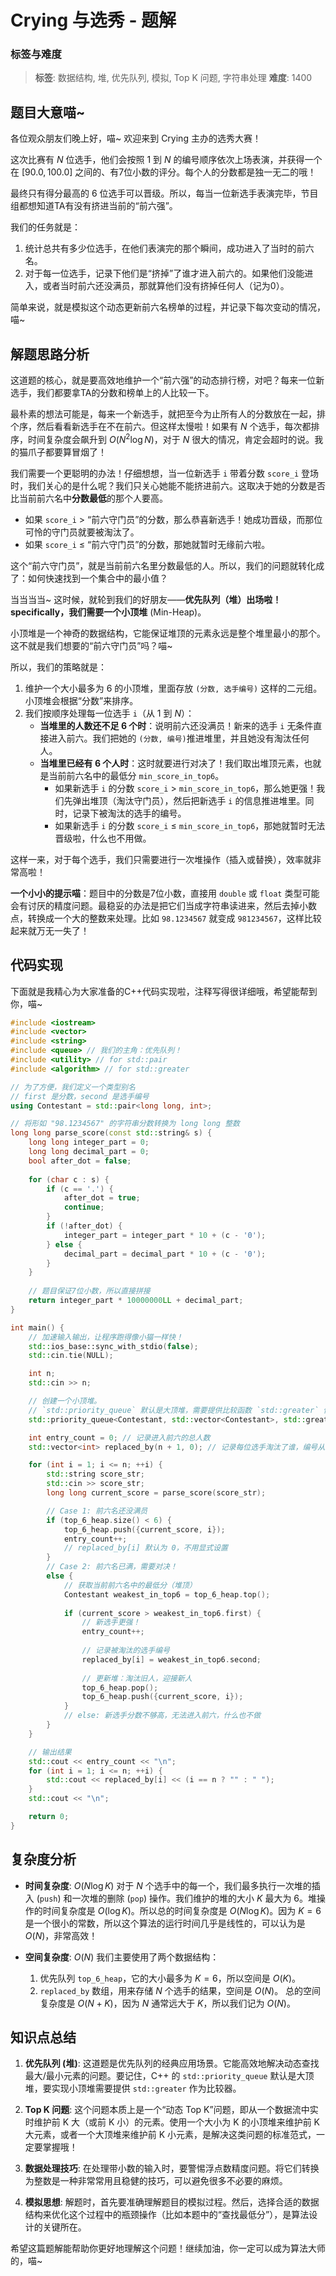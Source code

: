 # Crying 与选秀 - 题解

### 标签与难度
> **标签**: 数据结构, 堆, 优先队列, 模拟, Top K 问题, 字符串处理
> **难度**: 1400

## 题目大意喵~

各位观众朋友们晚上好，喵~ 欢迎来到 Crying 主办的选秀大赛！

这次比赛有 $N$ 位选手，他们会按照 $1$ 到 $N$ 的编号顺序依次上场表演，并获得一个在 $[90.0, 100.0]$ 之间的、有7位小数的评分。每个人的分数都是独一无二的哦！

最终只有得分最高的 6 位选手可以晋级。所以，每当一位新选手表演完毕，节目组都想知道TA有没有挤进当前的“前六强”。

我们的任务就是：
1.  统计总共有多少位选手，在他们表演完的那个瞬间，成功进入了当时的前六名。
2.  对于每一位选手，记录下他们是“挤掉”了谁才进入前六的。如果他们没能进入，或者当时前六还没满员，那就算他们没有挤掉任何人（记为0）。

简单来说，就是模拟这个动态更新前六名榜单的过程，并记录下每次变动的情况，喵~

## 解题思路分析

这道题的核心，就是要高效地维护一个“前六强”的动态排行榜，对吧？每来一位新选手，我们都要拿TA的分数和榜单上的人比较一下。

最朴素的想法可能是，每来一个新选手，就把至今为止所有人的分数放在一起，排个序，然后看看新选手在不在前六。但这样太慢啦！如果有 $N$ 个选手，每次都排序，时间复杂度会飙升到 $O(N^2 \log N)$，对于 $N$ 很大的情况，肯定会超时的说。我的猫爪子都要算冒烟了！

我们需要一个更聪明的办法！仔细想想，当一位新选手 `i` 带着分数 `score_i` 登场时，我们关心的是什么呢？我们只关心她能不能挤进前六。这取决于她的分数是否比当前前六名中**分数最低**的那个人要高。

*   如果 `score_i` > “前六守门员”的分数，那么恭喜新选手！她成功晋级，而那位可怜的守门员就要被淘汰了。
*   如果 `score_i` ≤ “前六守门员”的分数，那她就暂时无缘前六啦。

这个“前六守门员”，就是当前前六名里分数最低的人。所以，我们的问题就转化成了：如何快速找到一个集合中的最小值？

当当当当~ 这时候，就轮到我们的好朋友——**优先队列（堆）**出场啦！ specifically，我们需要一个**小顶堆** (Min-Heap)。

小顶堆是一个神奇的数据结构，它能保证堆顶的元素永远是整个堆里最小的那个。这不就是我们想要的“前六守门员”吗？喵~

所以，我们的策略就是：
1.  维护一个大小最多为 6 的小顶堆，里面存放 `(分数, 选手编号)` 这样的二元组。小顶堆会根据“分数”来排序。
2.  我们按顺序处理每一位选手 `i`（从 1 到 $N$）：
    *   **当堆里的人数还不足 6 个时**：说明前六还没满员！新来的选手 `i` 无条件直接进入前六。我们把她的 `(分数, 编号)`推进堆里，并且她没有淘汰任何人。
    *   **当堆里已经有 6 个人时**：这时就要进行对决了！我们取出堆顶元素，也就是当前前六名中的最低分 `min_score_in_top6`。
        *   如果新选手 `i` 的分数 `score_i` > `min_score_in_top6`，那么她更强！我们先弹出堆顶（淘汰守门员），然后把新选手 `i` 的信息推进堆里。同时，记录下被淘汰的选手的编号。
        *   如果新选手 `i` 的分数 `score_i` ≤ `min_score_in_top6`，那她就暂时无法晋级啦，什么也不用做。

这样一来，对于每个选手，我们只需要进行一次堆操作（插入或替换），效率就非常高啦！

**一个小小的提示喵**：题目中的分数是7位小数，直接用 `double` 或 `float` 类型可能会有讨厌的精度问题。最稳妥的办法是把它们当成字符串读进来，然后去掉小数点，转换成一个大的整数来处理。比如 `98.1234567` 就变成 `981234567`，这样比较起来就万无一失了！

## 代码实现

下面就是我精心为大家准备的C++代码实现啦，注释写得很详细哦，希望能帮到你，喵~

```cpp
#include <iostream>
#include <vector>
#include <string>
#include <queue> // 我们的主角：优先队列！
#include <utility> // for std::pair
#include <algorithm> // for std::greater

// 为了方便，我们定义一个类型别名
// first 是分数，second 是选手编号
using Contestant = std::pair<long long, int>;

// 将形如 "98.1234567" 的字符串分数转换为 long long 整数
long long parse_score(const std::string& s) {
    long long integer_part = 0;
    long long decimal_part = 0;
    bool after_dot = false;
    
    for (char c : s) {
        if (c == '.') {
            after_dot = true;
            continue;
        }
        if (!after_dot) {
            integer_part = integer_part * 10 + (c - '0');
        } else {
            decimal_part = decimal_part * 10 + (c - '0');
        }
    }
    
    // 题目保证7位小数，所以直接拼接
    return integer_part * 10000000LL + decimal_part;
}

int main() {
    // 加速输入输出，让程序跑得像小猫一样快！
    std::ios_base::sync_with_stdio(false);
    std::cin.tie(NULL);

    int n;
    std::cin >> n;

    // 创建一个小顶堆。
    // `std::priority_queue` 默认是大顶堆，需要提供比较函数 `std::greater` 使其变为小顶堆。
    std::priority_queue<Contestant, std::vector<Contestant>, std::greater<Contestant>> top_6_heap;

    int entry_count = 0; // 记录进入前六的总人数
    std::vector<int> replaced_by(n + 1, 0); // 记录每位选手淘汰了谁，编号从1到n

    for (int i = 1; i <= n; ++i) {
        std::string score_str;
        std::cin >> score_str;
        long long current_score = parse_score(score_str);

        // Case 1: 前六名还没满员
        if (top_6_heap.size() < 6) {
            top_6_heap.push({current_score, i});
            entry_count++;
            // replaced_by[i] 默认为 0，不用显式设置
        } 
        // Case 2: 前六名已满，需要对决！
        else {
            // 获取当前前六名中的最低分（堆顶）
            Contestant weakest_in_top6 = top_6_heap.top();
            
            if (current_score > weakest_in_top6.first) {
                // 新选手更强！
                entry_count++;
                
                // 记录被淘汰的选手编号
                replaced_by[i] = weakest_in_top6.second;
                
                // 更新堆：淘汰旧人，迎接新人
                top_6_heap.pop();
                top_6_heap.push({current_score, i});
            }
            // else: 新选手分数不够高，无法进入前六，什么也不做
        }
    }

    // 输出结果
    std::cout << entry_count << "\n";
    for (int i = 1; i <= n; ++i) {
        std::cout << replaced_by[i] << (i == n ? "" : " ");
    }
    std::cout << "\n";

    return 0;
}
```

## 复杂度分析

-   **时间复杂度**: $O(N \log K)$
    对于 $N$ 个选手中的每一个，我们最多执行一次堆的插入 (`push`) 和一次堆的删除 (`pop`) 操作。我们维护的堆的大小 $K$ 最大为 6。堆操作的时间复杂度是 $O(\log K)$。所以总的时间复杂度是 $O(N \log K)$。因为 $K=6$ 是一个很小的常数，所以这个算法的运行时间几乎是线性的，可以认为是 $O(N)$，非常高效！

-   **空间复杂度**: $O(N)$
    我们主要使用了两个数据结构：
    1.  优先队列 `top_6_heap`，它的大小最多为 $K=6$，所以空间是 $O(K)$。
    2.  `replaced_by` 数组，用来存储 $N$ 个选手的结果，空间是 $O(N)$。
    总的空间复杂度是 $O(N+K)$，因为 $N$ 通常远大于 $K$，所以我们记为 $O(N)$。

## 知识点总结

1.  **优先队列 (堆)**: 这道题是优先队列的经典应用场景。它能高效地解决动态查找最大/最小元素的问题。要记住，C++ 的 `std::priority_queue` 默认是大顶堆，要实现小顶堆需要提供 `std::greater` 作为比较器。

2.  **Top K 问题**: 这个问题本质上是一个“动态 Top K”问题，即从一个数据流中实时维护前 K 大（或前 K 小）的元素。使用一个大小为 K 的小顶堆来维护前 K 大元素，或者一个大顶堆来维护前 K 小元素，是解决这类问题的标准范式，一定要掌握哦！

3.  **数据处理技巧**: 在处理带小数的输入时，要警惕浮点数精度问题。将它们转换为整数是一种非常常用且稳健的技巧，可以避免很多不必要的麻烦。

4.  **模拟思想**: 解题时，首先要准确理解题目的模拟过程。然后，选择合适的数据结构来优化这个过程中的瓶颈操作（比如本题中的“查找最低分”），是算法设计的关键所在。

希望这篇题解能帮助你更好地理解这个问题！继续加油，你一定可以成为算法大师的，喵~